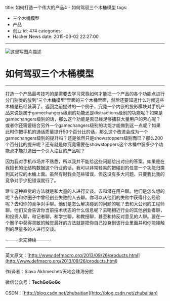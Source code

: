 title: 如何打造一个伟大的产品4 - 如何驾驭三个木桶模型
tags:
  - 三个木桶模型
  - 产品
  - 创业
id: 474
categories:
  - Hacker News
date: 2015-03-02 22:27:00
---

<div id="article_content" class="article_content">&#13;
        <div class="markdown_views">

![这里写图片描述](http://img.blog.csdn.net/20150302214635878)

# 如何驾驭三个木桶模型

* * *

打造一个产品最考技巧的是需要去学习究竟如何才能把一个产品的各个功能点进行分门别类的放到“三个木桶模型“里面的三个木桶里面，然后还要知道什么时候这些木桶是已经装满了。返回之前提过的一个例子，究竟一个内嵌的投影模块对手机产品来说是属于gamechangers级别的功能还是distractions级别的功能呢？如果是gamechangers级别的话，那么这个功能是否已经足够捕获大量用户的芳心呢？或者你还需要结合另外一个gamechangers级别的功能才能做到这一点呢？如果此时你把手机的通话质量提升50个百分比的话，那么这个改进会成为一个gamechangers级别的提升吗？还是依然只是showstoppers级别而已？那么200个百分比的提升呢？还有就是你究竟需要在showstoppers这个木桶中装多少个功能点才能打造出一个引人注目的产品呢？

因为我对手机市场并不熟悉，所以我并不能给这些问题给出对应的答案。如果是在我擅长的无结构数据这个行业的话，我可以非常轻易的把碰到的任意一个功能归类到其对应的木桶上面。虽然有时我会范些错误，但这没有多大问题，只要我比我的竞争对手少犯错误就行了。

建立这种直觉的方法就是和大量的人进行交谈。去和潜在用户聊。他们是怎么想的呢？去和你圈子中曾经创业失败的人去聊。你可以从他们的失败中获得什么经验呢？去和你的竞争对手聊。他们是怎么解决碰到的问题的呢？去和大公司的工程师聊。他们又会告诉你当前技术状态的什么信息呢？去喝相近行业的其他创业者聊，和投资人聊，和记者聊，和学生聊，和教授聊，甚至和持反对意见的人聊。要在一个圈子中获得灵敏的触觉最好的方法就是把你自己投身到该行业里面并和你能接触到的尽量多的人进行交谈。

———未完待续———-

* * *

英文原文：[http://www.defmacro.org/2013/09/26/products.html](http://www.defmacro.org/2013/09/26/products.html)  

作/译者：Slava Akhmechet/天地会珠海分舵  

微信公众号：**TechGoGoGo**  

CSDN：[http://blog.csdn.net/zhubaitian](http://blog.csdn.net/zhubaitian)
</div>&#13;
        <script type="text/javascript"><![CDATA[
            $(function () {
                $('pre.prettyprint code').each(function () {
                    var lines = $(this).text().split('n').length;
                    var $numbering = $('<ul/>').addClass('pre-numbering').hide();
                    $(this).addClass('has-numbering').parent().append($numbering);
                    for (i = 1; i <= lines; i++) {
                        $numbering.append($('<li/>').text(i));
                    };
                    $numbering.fadeIn(1700);
                });
            });
        ]]></script></div>
